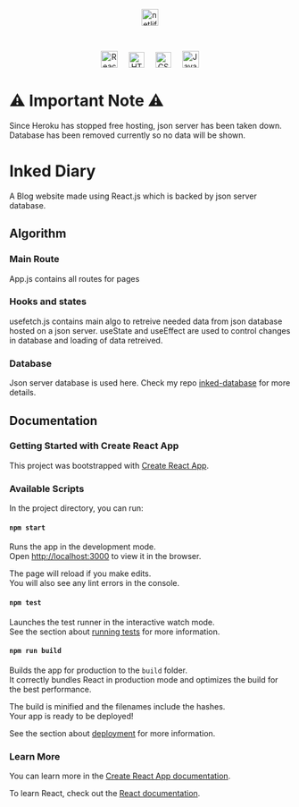 <p align="center">
    <a href="https://app.netlify.com/sites/sushantgangwar/deploys"><img src="https://api.netlify.com/api/v1/badges/e87dd346-b9c2-4106-8848-904a9207e109/deploy-status" alt="netlify-status" height="30"></a>
</p>
&nbsp; 
<p align="center">
    <img src="https://img.shields.io/badge/-Reactjs-000000?style=flat&logo=react" alt="Reactjs" height="30">
    &nbsp; &nbsp; 
    <img src="https://img.shields.io/badge/-HTML5-E34F26?style=flat&logo=html5&logoColor=white" alt="HTML5" height="28">
    &nbsp; &nbsp; 
    <img src="https://img.shields.io/badge/-CSS3-1572B6?style=flat&logo=css3" alt="CSS" height="28">
    &nbsp; &nbsp; 
    <img src="https://img.shields.io/badge/-JavaScript-black?style=flat&logo=javascript" alt="Javascript" height="30">
</p>

# :warning: Important Note :warning:
Since Heroku has stopped free hosting, json server has been taken down. Database has been removed currently so no data will be shown.

# Inked Diary
A Blog website made using React.js which is backed by json server database.

## Algorithm

### Main Route
App.js contains all routes for pages

### Hooks and states
usefetch.js contains main algo to retreive needed data from json database hosted on a json server. useState and useEffect are used to control changes in database and loading of data retreived. 

### Database
Json server database is used here. Check my repo [inked-database](https://github.com/sushantgwr87/inked-database/tree/master) for more details.
## Documentation

### Getting Started with Create React App

This project was bootstrapped with [Create React App](https://github.com/facebook/create-react-app).

### Available Scripts

In the project directory, you can run:

#### `npm start`

Runs the app in the development mode.\
Open [http://localhost:3000](http://localhost:3000) to view it in the browser.

The page will reload if you make edits.\
You will also see any lint errors in the console.

#### `npm test`

Launches the test runner in the interactive watch mode.\
See the section about [running tests](https://facebook.github.io/create-react-app/docs/running-tests) for more information.

#### `npm run build`

Builds the app for production to the `build` folder.\
It correctly bundles React in production mode and optimizes the build for the best performance.

The build is minified and the filenames include the hashes.\
Your app is ready to be deployed!

See the section about [deployment](https://facebook.github.io/create-react-app/docs/deployment) for more information.

### Learn More

You can learn more in the [Create React App documentation](https://facebook.github.io/create-react-app/docs/getting-started).

To learn React, check out the [React documentation](https://reactjs.org/).
